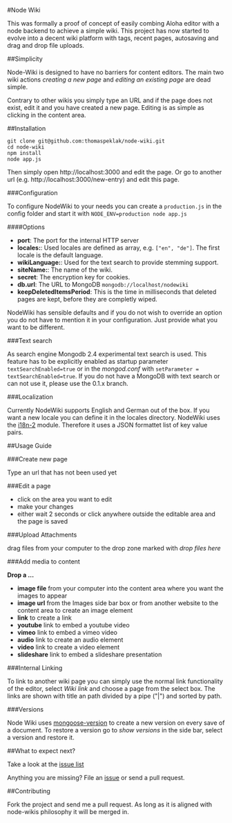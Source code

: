 #Node Wiki

This was formally a proof of concept of easily combing Aloha editor with a node backend to achieve a simple wiki. This project has now started to evolve into a decent wiki platform with tags, recent pages, autosaving and drag and drop file uploads.

##Simplicity

Node-Wiki is designed to have no barriers for content editors. The main two wiki actions _creating a new page_ and _editing an existing page_ are dead simple.

Contrary to other wikis you simply type an URL and if the page does not exist, edit it and you have created a new page. Editing is as simple as clicking in the content area.

##Installation

    git clone git@github.com:thomaspeklak/node-wiki.git
    cd node-wiki
    npm install
    node app.js

Then simply open http://localhost:3000 and edit the page. Or go to another url (e.g. http://localhost:3000/new-entry) and edit this page.

###Configuration

To configure NodeWiki to your needs you can create a `production.js` in the config folder and start it with `NODE_ENV=production node app.js`

####Options

- __port__: The port for the internal HTTP server
- __locales:__: Used locales are defined as array, e.g. `["en", "de"]`. The first locale is the default language.
- __wikiLanguage:__: Used for the text search to provide stemming support.
- __siteName:__: The name of the wiki.
- __secret__: The encryption key for cookies.
- __db.url__: The URL to MongoDB `mongodb://localhost/nodewiki`
- __keepDeletedItemsPeriod__: This is the time in milliseconds that deleted pages are kept, before they are completly wiped.

NodeWiki has sensible defaults and if you do not wish to override an option you do not have to mention it in your configuration. Just provide what you want to be different.

###Text search

As search engine Mongodb 2.4 experimental text search is used. This feature has to be explicitly enabled as startup parameter `textSearchEnabled=true` or in the _mongod.conf_ with `setParameter = textSearchEnabled=true`. If you do not have a MongoDB with text search or can not use it, please use the 0.1.x branch.

###Localization

Currently NodeWiki supports English and German out of the box. If you want a new locale you can define it in the locales directory. NodeWiki uses the [i18n-2](http://github.com/jeresig/i18n-node-2) module. Therefore it uses a JSON formattet list of key value pairs.

##Usage Guide

###Create new page

Type an url that has not been used yet

###Edit a page

- click on the area you want to edit
- make your changes
- either wait 2 seconds or click anywhere outside the editable area and the page is saved

###Upload Attachments

drag files from your computer to the drop zone marked with _drop files here_

###Add media to content

__Drop a ...__
- __image file__ from your computer into the content area where you want the images to appear
- __image url__ from the Images side bar box or from another website to the content area to create an image element
- __link__ to create a link
- __youtube__ link to embed a youtube video
- __vimeo__ link to embed a vimeo video
- __audio__ link to create an audio element
- __video__ link to create a video element
- __slideshare__ link to embed a slideshare presentation

###Internal Linking

To link to another wiki page you can simply use the normal link functionality of the editor, select _Wiki link_ and choose a page from the select box. The links are shown with title an path divided by a pipe ("|") and sorted by path.

###Versions

Node Wiki uses [mongoose-version](https://github.com/saintedlama/mongoose-version) to create a new version on every save of a document. To restore a version go to _show versions_ in the side bar, select a version and restore it.

##What to expect next?

Take a look at the [issue list](https://github.com/thomaspeklak/node-wiki/issues?labels=enhancement&state=open)

Anything you are missing? File an [issue](https://github.com/thomaspeklak/node-wiki/issues) or send a pull request.

##Contributing

Fork the project and send me a pull request. As long as it is aligned with node-wikis philosophy it will be merged in.
